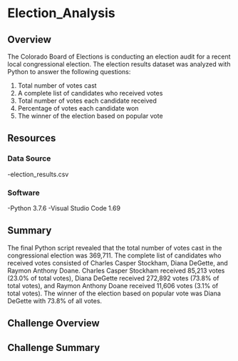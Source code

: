 # Election_Analysis

## Overview 
The Colorado Board of Elections is conducting an election audit for a recent local congressional election. The election results dataset was analyzed with Python to answer the following questions:

1. Total number of votes cast
2. A complete list of candidates who received votes
3. Total number of votes each candidate received
4. Percentage of votes each candidate won
5. The winner of the election based on popular vote

## Resources
### Data Source 
-election_results.csv

### Software
-Python 3.7.6
-Visual Studio Code 1.69

## Summary
The final Python script revealed that the total number of votes cast in the congressional election was 369,711. The complete list of candidates who received votes consisted of Charles Casper Stockham, Diana DeGette, and Raymon Anthony Doane. Charles Casper Stockham received 85,213 votes (23.0% of total votes), Diana DeGette received 272,892 votes (73.8% of total votes), and Raymon Anthony Doane received 11,606 votes (3.1% of total votes). The winner of the election based on popular vote was Diana DeGette with 73.8% of all votes.

## Challenge Overview

## Challenge Summary
